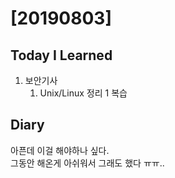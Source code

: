 # [20190803] 

## Today I Learned
1. 보안기사
    1. Unix/Linux 정리 1 복습

## Diary
아픈데 이걸 해야하나 싶다. <br>
그동안 해온게 아쉬워서 그래도 했다 ㅠㅠ..<br>